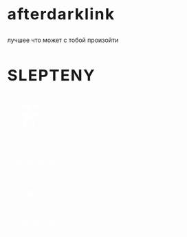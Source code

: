# afterdarklink
лучшее что может с тобой произойти 
<!DOCTYPE html>
<html lang="ru">
<head>
  <meta charset="UTF-8">
  <meta name="viewport" content="width=device-width, initial-scale=1">
  <title>SLEPTENY</title>
  <style>
    * {
      margin: 0;
      padding: 0;
      box-sizing: border-box;
    }

    body {
      height: 100vh;
      background: linear-gradient(-45deg, #0e0e0e, #1a1a1a, #121212, #000000);
      background-size: 400% 400%;
      animation: gradient 15s ease infinite;
      color: #fff;
      font-family: 'Arial', sans-serif;
      display: flex;
      flex-direction: column;
      justify-content: center;
      align-items: center;
      text-align: center;
    }

    @keyframes gradient {
      0% {background-position: 0% 50%;}
      50% {background-position: 100% 50%;}
      100% {background-position: 0% 50%;}
    }

    h1 {
      font-size: 36px;
      margin-bottom: 30px;
      letter-spacing: 2px;
    }

    .links {
      display: flex;
      flex-direction: column;
      gap: 20px;
      margin-top: 30px;
    }

    a {
      color: #fff;
      text-decoration: none;
      padding: 12px 24px;
      border: 1px solid #fff;
      border-radius: 8px;
      transition: 0.3s ease;
      font-size: 18px;
    }

    a:hover {
      background: #fff;
      color: #000;
    }

    .scythe {
      width: 100px;
      height: 100px;
      margin-top: 20px;
      animation: float 4s ease-in-out infinite;
    }

    @keyframes float {
      0% { transform: translateY(0px) rotate(0deg); }
      50% { transform: translateY(-10px) rotate(3deg); }
      100% { transform: translateY(0px) rotate(0deg); }
    }
  </style>
</head>
<body>

  <h1>SLEPTENY</h1>

  <!-- SVG Косы смерти -->
  <div class="scythe">
    <svg viewBox="0 0 64 64" fill="white" xmlns="http://www.w3.org/2000/svg">
      <path d="M32 2L30 10H20V14H29L27 24H19V28H26L23 42L25 46L28 32H36L39 46L41 42L38 28H45V24H37L35 14H44V10H34L32 2Z"/>
    </svg>
  </div>

  <div class="links">
    <a href="https://www.instagram.com/slepteny" target="_blank">Instagram</a>
    <a href="https://t.me/linkaftetdar" target="_blank">Telegram</a>
    <a href="https://on.soundcloud.com/zywlp7ztZ1faiJKuPR" target="_blank">SoundCloud</a>
  </div>

</body>
</html>
